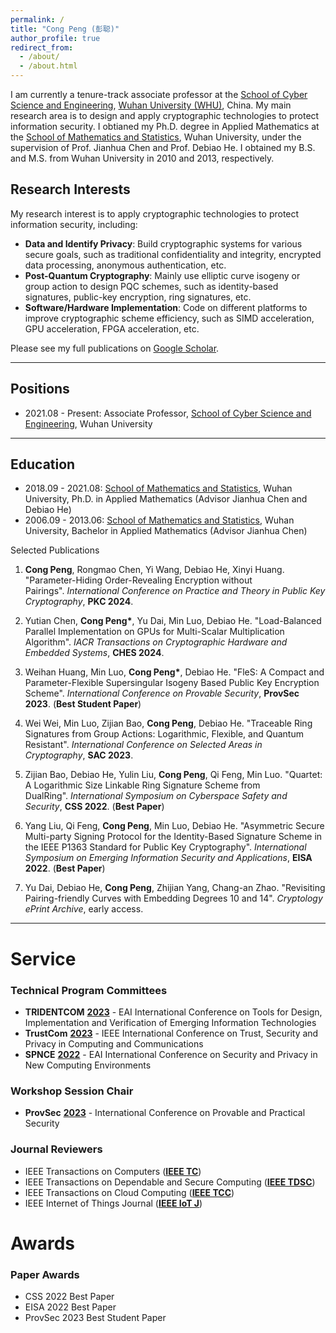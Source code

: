 ```yaml
---
permalink: /
title: "Cong Peng (彭聪)"
author_profile: true
redirect_from: 
  - /about/
  - /about.html
---
```


I am currently a tenure-track associate professor at the [School of Cyber Science and Engineering](https://cse.whu.edu.cn/), [Wuhan University (WHU)](https://en.whu.edu.cn/), China. My main research area is to design and apply cryptographic technologies to protect information security. I obtianed my Ph.D. degree in Applied Mathematics at the [School of Mathematics and Statistics](https://maths.whu.edu.cn/), Wuhan University, under the supervision of Prof. Jianhua Chen and Prof. Debiao He. I obtained my B.S. and M.S. from Wuhan University in 2010 and 2013, respectively.

## Research Interests

My research interest is to apply cryptographic technologies to protect information security, including:
 - **Data and Identify Privacy**: Build cryptographic systems for various secure goals, such as traditional confidentiality and integrity, encrypted data processing, anonymous authentication, etc.
 - **Post-Quantum Cryptography**: Mainly use elliptic curve isogeny or group action to design PQC schemes, such as identity-based signatures, public-key encryption, ring signatures, etc.
 - **Software/Hardware Implementation**: Code on different platforms to improve cryptographic scheme efficiency, such as SIMD acceleration, GPU acceleration, FPGA acceleration, etc.

Please see my full publications on  [‪Google Scholar](https://scholar.google.com/citations?user=iUdr3DIAAAAJ&hl=zh-CN).

---
## Positions

- 2021.08 - Present: Associate Professor, [School of Cyber Science and Engineering](https://cse.whu.edu.cn/), Wuhan University

---
## Education

- 2018.09 - 2021.08: [School of Mathematics and Statistics](https://maths.whu.edu.cn/), Wuhan University, Ph.D. in Applied Mathematics (Advisor Jianhua Chen and Debiao He)
- 2006.09 - 2013.06: [School of Mathematics and Statistics](https://maths.whu.edu.cn/), Wuhan University, Bachelor in Applied Mathematics (Advisor Jianhua Chen)

Selected Publications

1. **Cong Peng**, Rongmao Chen, Yi Wang, Debiao He, Xinyi Huang. "Parameter-Hiding Order-Revealing Encryption without Pairings". _International Conference on Practice and Theory in Public Key Cryptography_, **PKC 2024**.

2. Yutian Chen, **Cong Peng\***, Yu Dai, Min Luo, Debiao He. "Load-Balanced Parallel Implementation on GPUs for Multi-Scalar Multiplication Algorithm". _IACR Transactions on Cryptographic Hardware and Embedded Systems_, **CHES 2024**.

3. Weihan Huang, Min Luo, **Cong Peng\***, Debiao He. "FleS: A Compact and Parameter-Flexible Supersingular Isogeny Based Public Key Encryption Scheme". _International Conference on Provable Security_, **ProvSec 2023**. (**Best Student Paper**)

4. Wei Wei, Min Luo, Zijian Bao, **Cong Peng**, Debiao He. "Traceable Ring Signatures from Group Actions: Logarithmic, Flexible, and Quantum Resistant". _International Conference on Selected Areas in Cryptography_, **SAC 2023**.

5. Zijian Bao, Debiao He, Yulin Liu, **Cong Peng**, Qi Feng, Min Luo. "Quartet: A Logarithmic Size Linkable Ring Signature Scheme from DualRing". _International Symposium on Cyberspace Safety and Security_, **CSS 2022**. (**Best Paper**)

6. Yang Liu, Qi Feng, **Cong Peng**, Min Luo, Debiao He. "Asymmetric Secure Multi-party Signing Protocol for the Identity-Based Signature Scheme in the IEEE P1363 Standard for Public Key Cryptography". _International Symposium on Emerging Information Security and Applications_, **EISA 2022**. (**Best Paper**)

7. Yu Dai, Debiao He, **Cong Peng**, Zhijian Yang, Chang-an Zhao. "Revisiting Pairing-friendly Curves with Embedding Degrees 10 and 14". _Cryptology ePrint Archive_, early access.

---
# Service


### Technical Program Committees

- **TRIDENTCOM** [**2023**](https://tridentcom.eai-conferences.org/2023/) - EAI International Conference on Tools for Design, Implementation and Verification of Emerging Information Technologies
- **TrustCom** [**2023**](https://hpcn.exeter.ac.uk/trustcom2023/index.php) - IEEE International Conference on Trust, Security and Privacy in Computing and Communications
- **SPNCE** [**2022**](https://spnce.eai-conferences.org/2022/) - EAI International Conference on Security and Privacy in New Computing Environments

### Workshop Session Chair

- **ProvSec** [**2023**](https://provsec2023.github.io/ProvSec2023/#) - International Conference on Provable and Practical Security

### Journal Reviewers

- IEEE Transactions on Computers ([**IEEE TC**](https://ieeexplore.ieee.org/xpl/RecentIssue.jsp?punumber=12))
- IEEE Transactions on Dependable and Secure Computing ([**IEEE TDSC**](https://ieeexplore.ieee.org/xpl/RecentIssue.jsp?punumber=8858))
- IEEE Transactions on Cloud Computing ([**IEEE TCC**](https://ieeexplore.ieee.org/xpl/RecentIssue.jsp?punumber=6245519))
- IEEE Internet of Things Journal ([**IEEE IoT J**](https://ieeexplore.ieee.org/xpl/RecentIssue.jsp?punumber=6488907))


# Awards

### Paper Awards

 - CSS 2022 Best Paper
 - EISA 2022 Best Paper
 - ProvSec 2023 Best Student Paper
